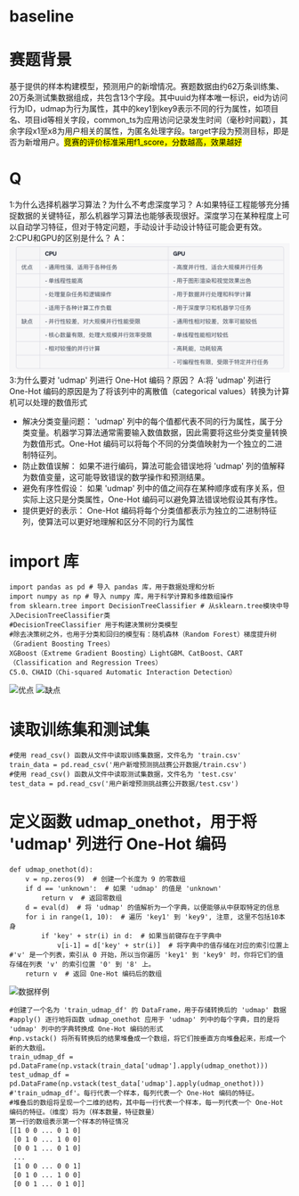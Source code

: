 # baseline
# 赛题背景
基于提供的样本构建模型，预测用户的新增情况。赛题数据由约62万条训练集、20万条测试集数据组成，共包含13个字段。其中uuid为样本唯一标识，eid为访问行为ID，udmap为行为属性，其中的key1到key9表示不同的行为属性，如项目名、项目id等相关字段，common_ts为应用访问记录发生时间（毫秒时间戳），其余字段x1至x8为用户相关的属性，为匿名处理字段。target字段为预测目标，即是否为新增用户。<mark>竞赛的评价标准采用f1_score，分数越高，效果越好</mark>
# Q
1:为什么选择机器学习算法？为什么不考虑深度学习？
A:如果特征工程能够充分捕捉数据的关键特征，那么机器学习算法也能够表现很好。深度学习在某种程度上可以自动学习特征，但对于特定问题，手动设计手动设计特征可能会更有效。
2:CPU和GPU的区别是什么？
A：![优缺点](vx_images/114087089899859.png "可以看作一个GPU就是一个集群，里面每个流处理器都是一颗CPU")
3:为什么要对 'udmap' 列进行 One-Hot 编码？原因？
A:将 'udmap' 列进行 One-Hot 编码的原因是为了将该列中的离散值（categorical values）转换为计算机可以处理的数值形式
* 解决分类变量问题： 'udmap' 列中的每个值都代表不同的行为属性，属于分类变量。机器学习算法通常需要输入数值数据，因此需要将这些分类变量转换为数值形式。One-Hot 编码可以将每个不同的分类值映射为一个独立的二进制特征列。
* 防止数值误解： 如果不进行编码，算法可能会错误地将 'udmap' 列的值解释为数值变量，这可能导致错误的数学操作和预测结果。
* 避免有序性假设： 如果 'udmap' 列中的值之间存在某种顺序或有序关系，但实际上这只是分类属性，One-Hot 编码可以避免算法错误地假设其有序性。
* 提供更好的表示： One-Hot 编码将每个分类值都表示为独立的二进制特征列，使算法可以更好地理解和区分不同的行为属性
# import 库
```
import pandas as pd # 导入 pandas 库，用于数据处理和分析
import numpy as np # 导入 numpy 库，用于科学计算和多维数组操作
from sklearn.tree import DecisionTreeClassifier # 从sklearn.tree模块中导入DecisionTreeClassifier类
#DecisionTreeClassifier 用于构建决策树分类模型
#除去决策树之外，也用于分类和回归的模型有：随机森林（Random Forest）梯度提升树（Gradient Boosting Trees）
XGBoost（Extreme Gradient Boosting）LightGBM、CatBoost、CART（Classification and Regression Trees）
C5.0、CHAID（Chi-squared Automatic Interaction Detection）

```
![优点](vx_images/572545912911649.png)
![缺点](vx_images/136484608533189.png)

# 读取训练集和测试集
```
#使用 read_csv() 函数从文件中读取训练集数据，文件名为 'train.csv'
train_data = pd.read_csv('用户新增预测挑战赛公开数据/train.csv')
#使用 read_csv() 函数从文件中读取测试集数据，文件名为 'test.csv'
test_data = pd.read_csv('用户新增预测挑战赛公开数据/test.csv')

```
# 定义函数 udmap_onethot，用于将 'udmap' 列进行 One-Hot 编码
```
def udmap_onethot(d):
    v = np.zeros(9)  # 创建一个长度为 9 的零数组
    if d == 'unknown':  # 如果 'udmap' 的值是 'unknown'
        return v  # 返回零数组
    d = eval(d)  # 将 'udmap' 的值解析为一个字典，以便能够从中获取特定的信息
    for i in range(1, 10):  # 遍历 'key1' 到 'key9', 注意, 这里不包括10本身
        if 'key' + str(i) in d:  # 如果当前键存在于字典中
            v[i-1] = d['key' + str(i)]  # 将字典中的值存储在对应的索引位置上
#'v' 是一个列表，索引从 0 开始，所以当你遍历 'key1' 到 'key9' 时，你将它们的值存储在列表 'v' 的索引位置 '0' 到 '8' 上。            
    return v  # 返回 One-Hot 编码后的数组
```
![数据样例](vx_images/589352820659025.png)

```
#创建了一个名为 'train_udmap_df' 的 DataFrame，用于存储转换后的 'udmap' 数据
#apply() 逐行地将函数 udmap_onethot 应用于 'udmap' 列中的每个字典，目的是将 'udmap' 列中的字典转换成 One-Hot 编码的形式
#np.vstack() 将所有转换后的结果堆叠成一个数组，将它们按垂直方向堆叠起来，形成一个新的大数组。
train_udmap_df = pd.DataFrame(np.vstack(train_data['udmap'].apply(udmap_onethot)))
test_udmap_df = pd.DataFrame(np.vstack(test_data['udmap'].apply(udmap_onethot)))
#'train_udmap_df'。每行代表一个样本，每列代表一个 One-Hot 编码的特征。
#堆叠后的数组将呈现一个二维的结构，其中每一行代表一个样本，每一列代表一个 One-Hot 编码的特征。（维度）将为（样本数量，特征数量）
第一行的数组表示第一个样本的特征情况
[[1 0 0 ... 0 1 0]
 [0 1 0 ... 1 0 0]
 [0 0 1 ... 0 1 0]
 ...
 [1 0 0 ... 0 0 1]
 [0 1 0 ... 1 0 0]
 [0 0 1 ... 0 1 0]]
```
